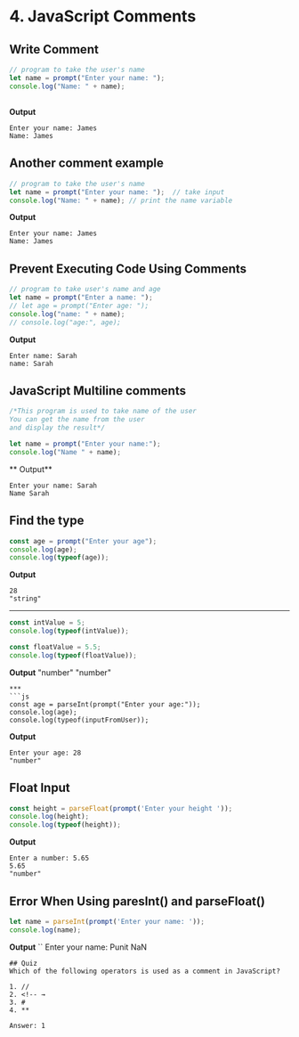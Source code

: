 # 4. JavaScript Comments

## Write Comment
```js
// program to take the user's name
let name = prompt("Enter your name: ");
console.log("Name: " + name);
```
## 
**Output**
```
Enter your name: James
Name: James
```
## Another comment example
```js
// program to take the user's name
let name = prompt("Enter your name: ");  // take input
console.log("Name: " + name); // print the name variable
```
**Output**
```
Enter your name: James
Name: James
```
## Prevent Executing Code Using Comments
```js
// program to take user's name and age
let name = prompt("Enter a name: ");
// let age = prompt("Enter age: ");
console.log("name: " + name);
// console.log("age:", age);
```
**Output**
```
Enter name: Sarah
name: Sarah
```
## JavaScript Multiline comments
```js
/*This program is used to take name of the user
You can get the name from the user
and display the result*/ 

let name = prompt("Enter your name:");
console.log("Name " + name);
```
** Output**
```
Enter your name: Sarah
Name Sarah
```

## Find the type
```js
const age = prompt("Enter your age");
console.log(age);
console.log(typeof(age));
```
**Output**
```
28
"string"
```
***
```js
const intValue = 5;
console.log(typeof(intValue));

const floatValue = 5.5;
console.log(typeof(floatValue));
```
**Output**
"number"
"number"
```
***
```js
const age = parseInt(prompt("Enter your age:"));
console.log(age);
console.log(typeof(inputFromUser));
```
**Output**
```
Enter your age: 28
"number"
```
## Float Input
```js
const height = parseFloat(prompt('Enter your height '));
console.log(height);
console.log(typeof(height));
```
**Output**
```
Enter a number: 5.65
5.65
"number"
```
## Error When Using paresInt() and parseFloat()
```js
let name = parseInt(prompt('Enter your name: '));
console.log(name);
```
**Output**
``
Enter your name: Punit
NaN
```
## Quiz
Which of the following operators is used as a comment in JavaScript?

1. //
2. <!-- →
3. #
4. **

Answer: 1

